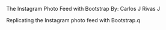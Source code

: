 The Instagram Photo Feed with Bootstrap
By: Carlos J Rivas J

Replicating the Instagram photo feed with Bootstrap.q
